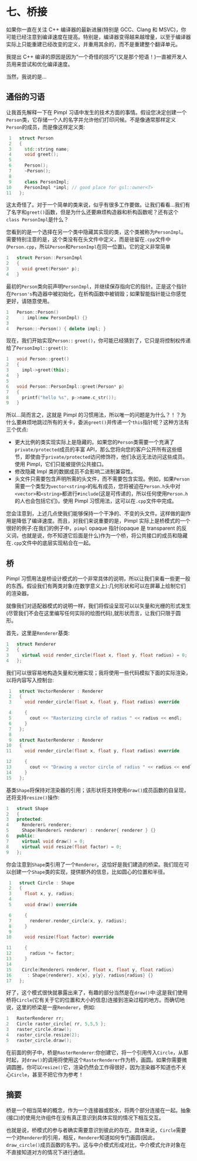 # 七、桥接

如果你一直在关注 C++ 编译器的最新进展(特别是 GCC、Clang 和 MSVC)，你可能已经注意到编译速度在提高。特别是，编译器变得越来越增量，以至于编译器实际上只能重建已经改变的定义，并重用其余的，而不是重建整个翻译单元。

我提出 C++ 编译的原因是因为“一个奇怪的技巧”(又是那个短语！)一直被开发人员用来尝试和优化编译速度。

当然，我说的是…

## 通俗的习语

让我首先解释一下在 Pimpl 习语中发生的技术方面的事情。假设您决定创建一个`Person`类，它存储一个人的名字并允许他们打印问候。不是像通常那样定义`Person`的成员，而是像这样定义类:

```cpp
 1   struct Person
 2   {
 3     std::string name;
 4     void greet();
 5
 6     Person();
 7     ~Person();
 8
 9     class PersonImpl;
10     PersonImpl *impl; // good place for gsl::owner<T>
11   };

```

这太奇怪了。对于一个简单的类来说，似乎有很多工作要做。让我们看看…我们有了名字和`greet()`函数，但是为什么还要麻烦构造器和析构函数呢？还有这个`class PersonImpl`是什么？

您看到的是一个选择在另一个类中隐藏其实现的类，这个类被称为`PersonImpl`。需要特别注意的是，这个类没有在头文件中定义，而是驻留在`.cpp`文件中(`Person.cpp`，所以`Person`和`PersonImpl`在同一位置)。它的定义非常简单

```cpp
1   struct Person::PersonImpl
2   {
3     void greet(Person* p);
4   }

```

最初的`Person`类向前声明`PersonImpl`，并继续保存指向它的指针。正是这个指针在`Person's`构造器中被初始化，在析构函数中被销毁；如果智能指针能让你感觉更好，请随意使用。

```cpp
1   Person::Person()
2     : impl(new PersonImpl) {}
3
4   Person::~Person() { delete impl; }

```

现在，我们开始实现`Person::` `greet()`，你可能已经猜到了，它只是将控制权传递给了`PersonImpl::greet()`:

```cpp
1   void Person::greet()
2   {
3     impl->greet(this);
4   }
5
6   void Person::PersonImpl::greet(Person* p)
7   {
8     printf("hello %s", p->name.c_str());
9   }

```

所以…简而言之，这就是 Pimpl 的习惯用法，所以唯一的问题是为什么？！？为什么要麻烦地跳过所有的关卡，委派`greet()`并传递一个`this`指针呢？这种方法有三个优点:

*   更大比例的类实现实际上是隐藏的。如果您的`Person`类需要一个充满了`private/protected`成员的丰富 API，那么您将向您的客户公开所有这些细节，即使由于`private/protected`访问修饰符，他们永远无法访问这些成员。使用 Pimpl，它们只能被提供公共接口。
*   修改隐藏 Impl 类的数据成员不会影响二进制兼容性。
*   头文件只需要包含声明所需的头文件，而不需要包含实现。例如，如果`Person`需要一个类型为`vector<string>`的私有成员，您将被迫在`Person.h`头中对`<vector>`和`<string>`都进行`#include`(这是可传递的，所以任何使用`Person.h`的人也会包括它们)。使用 Pimpl 习惯用法，这可以在`.cpp`文件中完成。

您会注意到，上述几点使我们能够保持一个干净的、不变的头文件。这样做的副作用是降低了编译速度。而且，对我们来说重要的是，Pimpl 实际上是桥模式的一个很好的例子:在我们的例子中，`pimpl` opaque 指针(opaque 是 transparent 的反义词，也就是说，你不知道它后面是什么)作为一个桥，将公共接口的成员和隐藏在`.cpp`文件中的底层实现粘合在一起。

## 桥

Pimpl 习惯用法是桥设计模式的一个非常具体的说明，所以让我们来看一些更一般的东西。假设我们有两类对象(在数学意义上):几何形状和可以在屏幕上绘制它们的渲染器。

就像我们对适配器模式的说明一样，我们将假设呈现可以以矢量和光栅的形式发生(尽管我们不会在这里编写任何实际的绘图代码),就形状而言，让我们只限于圆形。

首先，这里是`Renderer`基类:

```cpp
1   struct Renderer
2   {
3     virtual void render_circle(float x, float y, float radius) = 0;
4   };

```

我们可以很容易地构造矢量和光栅实现；我将使用一些代码模拟下面的实际渲染，以将内容写入控制台:

```cpp
 1   struct VectorRenderer : Renderer
 2   {
 3     void render_circle(float x, float y, float radius) override

 4     {
 5       cout << "Rasterizing circle of radius " << radius << endl;
 6     }
 7   };
 8
 9   struct RasterRenderer : Renderer
10   {
11     void render_circle(float x, float y, float radius) override

12     {
13       cout << "Drawing a vector circle of radius " << radius << endl;
14     }
15   };

```

基类`Shape`将保持对渲染器的引用；该形状将支持使用`draw()`成员函数的自呈现，还将支持`resize()`操作:

```cpp
1   struct Shape
2   {
3   protected:
4     Renderer& renderer;
5     Shape(Renderer& renderer) : renderer{ renderer } {}
6   public:
7     virtual void draw() = 0;
8     virtual void resize(float factor) = 0;
9   };

```

你会注意到`Shape`类引用了一个`Renderer`。这恰好是我们建造的桥梁。我们现在可以创建一个`Shape`类的实现，提供额外的信息，比如圆心的位置和半径。

```cpp
 1   struct Circle : Shape
 2   {
 3     float x, y, radius;
 4
 5     void draw() override

 6     {
 7       renderer.render_circle(x, y, radius);
 8     }
 9
10     void resize(float factor) override

11     {
12       radius *= factor;
13     }
14
15    Circle(Renderer& renderer, float x, float y, float radius)
16      : Shape{renderer}, x{x}, y{y}, radius{radius} {}
17   };

```

好了，这个模式很快就暴露出来了，有趣的部分当然是在`draw()`中:这是我们使用桥将`Circle`(它有关于它的位置和大小的信息)连接到渲染过程的地方。而确切地说，这里的桥梁是一座`Renderer`，例如:

```cpp
1   RasterRenderer rr;
2   Circle raster_circle{ rr, 5,5,5 };
3   raster_circle.draw();
4   raster_circle.resize(2);
5   raster_circle.draw();

```

在前面的例子中，桥是`RasterRenderer`:你创建它，将一个引用传入`Circle`，从那时起，对`draw()`的调用将使用这个`RasterRenderer`作为桥，画圆。如果你需要微调圆圈，你可以`resize()`它，渲染仍然会工作得很好，因为渲染器不知道也不关心`Circle`，甚至不把它作为参考！

## 摘要

桥是一个相当简单的概念，作为一个连接器或胶水，将两个部分连接在一起。抽象(接口)的使用允许组件在没有真正意识到具体实现的情况下相互交互。

也就是说，桥模式的参与者确实需要意识到彼此的存在。具体来说，`Circle`需要一个对`Renderer`的引用，相反，`Renderer`知道如何专门画圆(因此，`draw_circle()`成员函数的名字)。这与中介模式形成对比，中介模式允许对象在不直接知道对方的情况下进行通信。